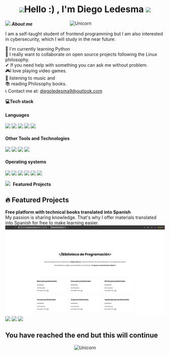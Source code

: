 <h1 align="center"><img src="https://i.gifer.com/XiPv.gif" width="35"><b>Hello :) , I'm Diego Ledesma </b><img src="https://i.gifer.com/XiPv.gif" width="35"></h1>
<!--  -->
<img align="right" width=300px alt="Unicorn" src="https://media0.giphy.com/media/v1.Y2lkPTc5MGI3NjExYTNtaTA3ejRza2t3MGQ0dHh1OTI4MGFhZ2w4bG9tZjd6ZDZvamh6eSZlcD12MV9pbnRlcm5hbF9naWZfYnlfaWQmY3Q9cw/FCffpN404oRZpFbSzl/giphy.gif" />

<img src="https://media3.giphy.com/media/v1.Y2lkPTc5MGI3NjExbTJrc3d5YTV3YzNsZGVleGJzdDlnM29wczA4ajM1am9nN2U3eTFwciZlcD12MV9pbnRlcm5hbF9naWZfYnlfaWQmY3Q9cw/j0yDs1uIaBD8LrlwId/giphy.gif" width="70px">&nbsp;***About me***

I am a self-taught student of frontend programming but I am also interested in cybersecurity, which I will study in the near future.

🌱 I'm currently learning Python <br>
🐧 I really want to collaborate on open source projects following the Linux philosophy.<br>
✔ If you need help with something you can ask me without problem.<br>
🎮I love playing video games. <br>
🎵 listening to music and <br>
📚 reading Philosophy books.<br>
📞 Contact me at: <a href="diegoledesma9@outlook.com">diegoledesma9@outlook.com</a>

<b>💻Tech stack</b> 

<h4> Languages </h4>
<span> 
  <img src="https://img.shields.io/badge/HTML5-E34F26?style=for-the-badge&logo=html5&logoColor=white">
  <img src="https://img.shields.io/badge/CSS3-1572B6?style=for-the-badge&logo=css3&logoColor=white">
  <img src="https://img.shields.io/badge/JavaScript-F7DF1E?style=for-the-badge&logo=javascript&logoColor=black">
  <img src="https://img.shields.io/badge/python-3670A0?style=for-the-badge&logo=python&logoColor=ffdd54">
  <img src= "https://img.shields.io/badge/-Arduino-00979D?style=for-the-badge&logo=Arduino&logoColor=white">
 


</span>


<h4> Other Tools and Technologies </h4>
<span>
  <img src="https://img.shields.io/badge/chatGPT-74aa9c?style=for-the-badge&logo=openai&logoColor=white">
  <img src="https://img.shields.io/badge/google%20gemini-8E75B2?style=for-the-badge&logo=google%20gemini&logoColor=white">
  <img src="https://img.shields.io/badge/steam-%23000000.svg?style=for-the-badge&logo=steam&logoColor=white">
  <img src="https://img.shields.io/badge/Reddit-FF4500?style=for-the-badge&logo=reddit&logoColor=white">
  




</span>

<h4> Operating systems </h4>
<span>
  <img src="https://img.shields.io/badge/Linux-FCC624?style=for-the-badge&logo=linux&logoColor=black">
  <img src="https://img.shields.io/badge/Arch%20Linux-1793D1?logo=arch-linux&logoColor=fff&style=for-the-badge">
  <img src="https://img.shields.io/badge/Fedora-294172?style=for-the-badge&logo=fedora&logoColor=white">
  <img src="https://img.shields.io/badge/Kali-268BEE?style=for-the-badge&logo=kalilinux&logoColor=white">
  <img src="https://img.shields.io/badge/chrome%20os-3d89fc?style=for-the-badge&logo=google%20chrome&logoColor=white">
  <img src="https://img.shields.io/badge/Windows%2011-%230079d5.svg?style=for-the-badge&logo=Windows%2011&logoColor=white">
</span>

<img src="https://media2.giphy.com/media/v1.Y2lkPTc5MGI3NjExZzBtbTUwNXN6ZTIwOWVwem15OGQxcWc4dXRzdGc0aG5ua3o2NGJlNCZlcD12MV9pbnRlcm5hbF9naWZfYnlfaWQmY3Q9cw/qSOhgRkRedzhOQo5iV/giphy.gif" width="70px">&nbsp; **Featured Projects**
## 🔥 Featured Projects
**Free platform with technical books translated into Spanish** <br>
My passion is sharing knowledge. That's why I offer materials translated into Spanish for free to make learning easier.
<a href="https://diegolede.github.io/Biblioteca-de-programaci-n/" target="_blank">
  <img src="assets/img/capturabiblioteca.png">
</a>
<img src="https://img.shields.io/badge/HTML5-E34F26?style=for-the-badge&logo=html5&logoColor=white">
<img src="https://img.shields.io/badge/CSS3-1572B6?style=for-the-badge&logo=css3&logoColor=white">
<img src="https://img.shields.io/badge/JavaScript-F7DF1E?style=for-the-badge&logo=javascript&logoColor=black"> <br>

## You have reached the end but this will continue

<p align="center">
  <img width="300px" alt="Unicorn" src="https://media.giphy.com/media/pxunm7f738mBRsmQ8q/giphy.gif?cid=ecf05e47rd3tidvf3tkwuc2dvq4hbo3zsif1pv1g12lm37si&ep=v1_stickers_search&rid=giphy.gif&ct=s" />
</p>

</div>

